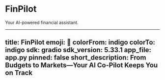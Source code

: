 # FinPilot
Your AI-powered financial assistant.

---
title: FinPilot
emoji: 👀
colorFrom: indigo
colorTo: indigo
sdk: gradio
sdk_version: 5.33.1
app_file: app.py
pinned: false
short_description: From Budgets to Markets—Your AI Co-Pilot Keeps You on Track
---
